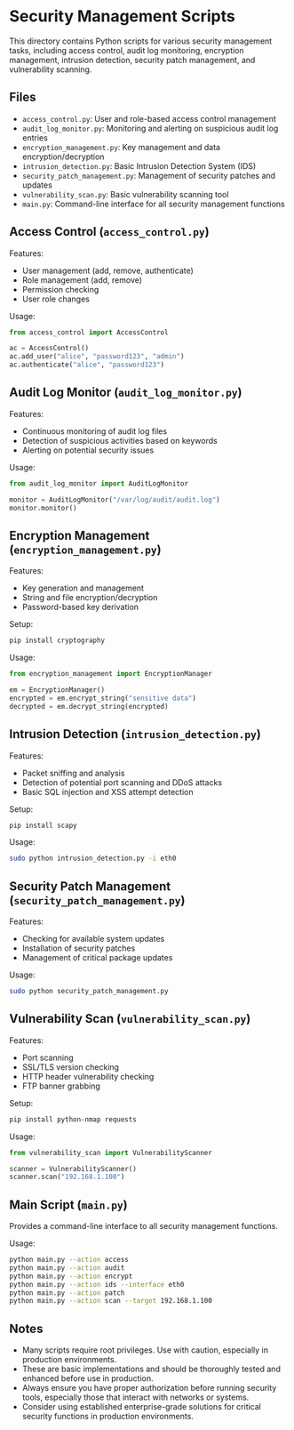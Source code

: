# Security Management Scripts

This directory contains Python scripts for various security management tasks, including access control, audit log monitoring, encryption management, intrusion detection, security patch management, and vulnerability scanning.

## Files

- `access_control.py`: User and role-based access control management
- `audit_log_monitor.py`: Monitoring and alerting on suspicious audit log entries
- `encryption_management.py`: Key management and data encryption/decryption
- `intrusion_detection.py`: Basic Intrusion Detection System (IDS)
- `security_patch_management.py`: Management of security patches and updates
- `vulnerability_scan.py`: Basic vulnerability scanning tool
- `main.py`: Command-line interface for all security management functions

## Access Control (`access_control.py`)

Features:
- User management (add, remove, authenticate)
- Role management (add, remove)
- Permission checking
- User role changes

Usage:
````python
from access_control import AccessControl

ac = AccessControl()
ac.add_user("alice", "password123", "admin")
ac.authenticate("alice", "password123")
````


## Audit Log Monitor (`audit_log_monitor.py`)

Features:
- Continuous monitoring of audit log files
- Detection of suspicious activities based on keywords
- Alerting on potential security issues

Usage:
````python
from audit_log_monitor import AuditLogMonitor

monitor = AuditLogMonitor("/var/log/audit/audit.log")
monitor.monitor()
````


## Encryption Management (`encryption_management.py`)

Features:
- Key generation and management
- String and file encryption/decryption
- Password-based key derivation

Setup:
````bash
pip install cryptography
````


Usage:
````python
from encryption_management import EncryptionManager

em = EncryptionManager()
encrypted = em.encrypt_string("sensitive data")
decrypted = em.decrypt_string(encrypted)
````


## Intrusion Detection (`intrusion_detection.py`)

Features:
- Packet sniffing and analysis
- Detection of potential port scanning and DDoS attacks
- Basic SQL injection and XSS attempt detection

Setup:
````bash
pip install scapy
````


Usage:
````bash
sudo python intrusion_detection.py -i eth0
````


## Security Patch Management (`security_patch_management.py`)

Features:
- Checking for available system updates
- Installation of security patches
- Management of critical package updates

Usage:
````bash
sudo python security_patch_management.py
````


## Vulnerability Scan (`vulnerability_scan.py`)

Features:
- Port scanning
- SSL/TLS version checking
- HTTP header vulnerability checking
- FTP banner grabbing

Setup:
````bash
pip install python-nmap requests
````


Usage:
````python
from vulnerability_scan import VulnerabilityScanner

scanner = VulnerabilityScanner()
scanner.scan("192.168.1.100")
````


## Main Script (`main.py`)

Provides a command-line interface to all security management functions.

Usage:
````bash
python main.py --action access
python main.py --action audit
python main.py --action encrypt
python main.py --action ids --interface eth0
python main.py --action patch
python main.py --action scan --target 192.168.1.100
````


## Notes

- Many scripts require root privileges. Use with caution, especially in production environments.
- These are basic implementations and should be thoroughly tested and enhanced before use in production.
- Always ensure you have proper authorization before running security tools, especially those that interact with networks or systems.
- Consider using established enterprise-grade solutions for critical security functions in production environments.

